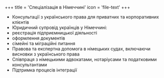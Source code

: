 +++
title = 'Спеціалізація в Німеччині'
icon = 'file-text'
+++
- Консультації з українського права для приватних та корпоративних клієнтів
- Юридичний супровід українців у Німеччині:
- реєстрація підприємницької діяльності
- оформлення документів
- сімейні та міграційні питання
- Правова та експертна допомога в німецьких судах, включаючи висновки з українського права
- Співпраця з німецькими адвокатами, нотаріусами та податковими консультантами
- Підтримка процесів інтеграції